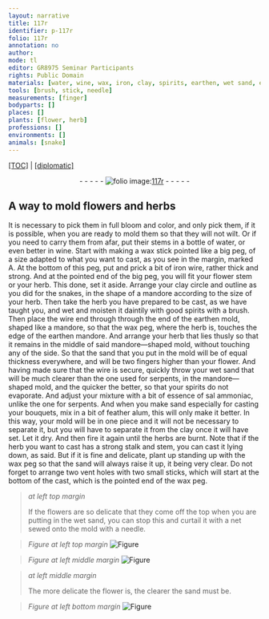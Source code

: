 ```yaml
---
layout: narrative
title: 117r
identifier: p-117r
folio: 117r
annotation: no
author:
mode: tl
editor: GR8975 Seminar Participants
rights: Public Domain
materials: [water, wine, wax, iron, clay, spirits, earthen, wet sand, essence of sal ammoniac, feather alum, net]
tools: [brush, stick, needle]
measurements: [finger]
bodyparts: []
places: []
plants: [flower, herb]
professions: []
environments: []
animals: [snake]
---
```


<p><a href="{{ site.baseurl }}/translation/">[TOC]</a> | <a href="{{ site.baseurl }}/texts/p-117r_tc/" target="_blank">[diplomatic]</a></p><div class="folio" align="center">- - - - - <a href="http://gallica.bnf.fr/ark:/12148/btv1b10500001g/f239.image" target="_blank"><img src="https://cu-mkp.github.io/2017-workshop-edition/assets/photo-icon.png" alt="folio image: " style="display:inline-block; margin-bottom:-3px;"/>117r</a> - - - - - </div>  
  

## A way to mold <span class="pa">flower</span>s and <span class="pa">herb</span>s

 
It is necessary to pick them in full bloom and color, and only pick them, if it is possible, when you are ready to mold them so that they will not wilt. Or if you need to carry them from afar, put their stems in a bottle of <span class="m">water</span>, or even better in <span class="m">wine</span>. Start with making a <span class="m">wax</span> stick pointed like a big peg, of a size adapted to what you want to cast, as you see in the margin, marked A. At the bottom of this peg, put and prick a bit of <span class="m">iron</span> wire, rather thick and strong. And at the pointed end of the big peg, you will fit your <span class="pa">flower</span> stem or your <span class="pa">herb</span>. This done, set it aside. Arrange your <span class="m">clay</span> circle and outline as you did for the <span class="al">snake</span>s, in the shape of a <span class="mu">mandore</span> according to the size of your <span class="pa">herb</span>. Then take the <span class="pa">herb</span> you have prepared to be cast, as we have taught you, and wet and moisten it daintily with good <span class="m">spirits</span> with a <span class="tl">brush</span>. Then place the wire end through through the end of the <span class="m">earthen</span> mold, shaped like a <span class="mu">mandore</span>, so that the <span class="m">wax</span> peg, where the <span class="pa">herb</span> is, touches the edge of the <span class="m">earthen</span> <span class="mu">mandore</span>. And arrange your <span class="pa">herb</span> that lies thusly so that it remains in the middle of said <span class="mu">mandore</span>—shaped mold, without touching any of the side. So that the sand that you put in the mold will be of equal thickness everywhere, and will be two <span class="ms">finger</span>s higher than your <span class="pa">flower</span>. And having made sure that the wire is secure, quickly throw your <span class="m">wet sand</span> that will be much clearer than the one used for serpents, in the <span class="mu">mandore</span>—shaped mold, and the quicker the better, so that your <span class="m">spirits</span> do not evaporate. And adjust your mixture with a bit of <span class="m">essence of sal ammoniac</span>, unlike the one for serpents. And when you make sand especially for casting your bouquets, mix in a bit of <span class="m">feather alum</span>, this will only make it better. In this way, your mold will be in one piece and it will not be necessary to separate it, but you will have to separate it from the <span class="m">clay</span> once it will have set. Let it dry. And then fire it again until the herbs are burnt. Note that if the herb you want to cast has a strong stalk and stem, you can cast it lying down, as said. But if it is fine and delicate, plant up standing up with the <span class="m">wax</span> peg so that the sand will always raise it up, it being very clear. Do not forget to arrange two vent holes with two small <span class="tl">stick</span>s, which will start at the bottom of the cast, which is the pointed end of the <span class="m">wax</span> peg.
 
> *at left top margin*
> 
> 
>   If the <span class="pa">flower</span>s are so delicate that they come off the top when you are putting in the <span class="m">wet sand</span>, you can stop this and curtail it with a <span class="m">net</span> sewed onto the mold with a <span class="tl">needle</span>.
 
> *Figure*
> *at left top margin*
> <a href="https://drive.google.com/open?id=0B9-oNrvWdlO5WnpBbm8wN2gyTWs" target="_blank"><img src="https://cu-mkp.github.io/GR8975-edition/assets/photo-icon.png" alt="Figure" style="display:inline-block; margin-bottom:-3px;"/></a>
 
> *Figure*
> *at left middle margin*
> <a href="https://drive.google.com/open?id=0B9-oNrvWdlO5VURRYzlWOFByNzQ" target="_blank"><img src="https://cu-mkp.github.io/GR8975-edition/assets/photo-icon.png" alt="Figure" style="display:inline-block; margin-bottom:-3px;"/></a>
 
> *at left middle margin*
> 
> 
>   The more delicate the <span class="pa">flower</span> is, the clearer the sand must be.
 
> *Figure*
> *at left bottom margin*
> <a href="https://drive.google.com/open?id=0B9-oNrvWdlO5dVB5bzVUWWJuS0U" target="_blank"><img src="https://cu-mkp.github.io/GR8975-edition/assets/photo-icon.png" alt="Figure" style="display:inline-block; margin-bottom:-3px;"/></a>
 
